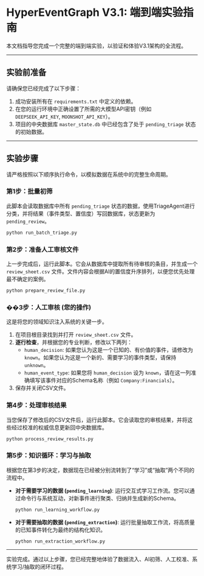 # HyperEventGraph V3.1: 端到端实验指南

本文档指导您完成一个完整的端到端实验，以验证和体验V3.1架构的全流程。

---

## 实验前准备

请确保您已经完成了以下步骤：
1.  成功安装所有在 `requirements.txt` 中定义的依赖。
2.  在您的运行环境中正确设置了所需的大模型API密钥（例如 `DEEPSEEK_API_KEY`, `MOONSHOT_API_KEY`）。
3.  项目的中央数据库 `master_state.db` 中已经包含了处于 `pending_triage` 状态的初始数据。

---

## 实验步骤

请严格按照以下顺序执行命令，以模拟数据在系统中的完整生命周期。

### 第1步：批量初筛

此脚本会读取数据库中所有 `pending_triage` 状态的数据，使用TriageAgent进行分类，并将结果（事件类型、置信度）写回数据库，状态更新为 `pending_review`。

```bash
python run_batch_triage.py
```

### 第2步：准备人工审核文件

上一步完成后，运行此脚本。它会从数据库中提取所有待审核的条目，并生成一个 `review_sheet.csv` 文件。文件内容会根据AI的置信度升序排列，以便您优先处理最不确定的案例。

```bash
python prepare_review_file.py
```

### ��3步：人工审核 (您的操作)

这是将您的领域知识注入系统的关键一步。

1.  在项目根目录找到并打开 `review_sheet.csv` 文件。
2.  **逐行检查**，并根据您的专业判断，修改以下两列：
    *   `human_decision`: 如果您认为这是一个已知的、有价值的事件，请修改为 `known`。如果您认为这是一个新的、需要学习的事件类型，请保持 `unknown`。
    *   `human_event_type`: 如果您将 `human_decision` 设为 `known`，请在这一列准确填写该事件对应的Schema名称（例如 `Company:Financials`）。
3.  保存并关闭CSV文件。

### 第4步：处理审核结果

当您保存了修改后的CSV文件后，运行此脚本。它会读取您的审核结果，并将这些经过校准的权威信息更新回中央数据库。

```bash
python process_review_results.py
```

### 第5步：知识循环：学习与抽取

根据您在第3步的决定，数据现在已经被分别流转到了“学习”或“抽取”两个不同的流程中。

*   **对于需要学习的数据 (`pending_learning`)**:
    运行交互式学习工作流。您可以通过命令行与系统互动，对新事件进行聚类、归纳并生成新的Schema。
    ```bash
    python run_learning_workflow.py
    ```

*   **对于需要抽取的数据 (`pending_extraction`)**:
    运行批量抽取工作流，将高质量的已知事件转化为最终的结构化知识。
    ```bash
    python run_extraction_workflow.py
    ```

---
实验完成。通过以上步骤，您已经完整地体验了数据流入、AI初筛、人工校准、系统学习/抽取的闭环过程。